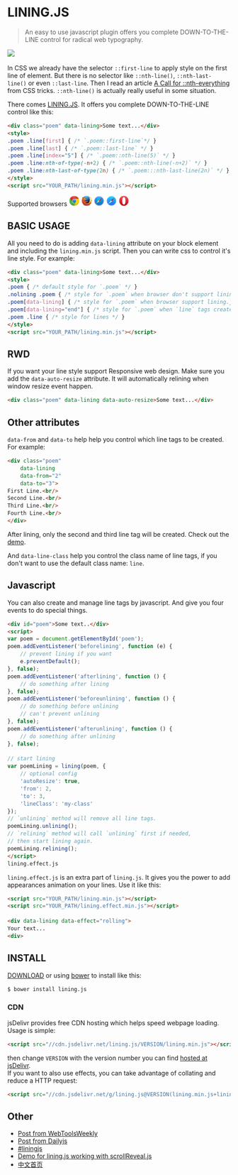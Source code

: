 LINING.JS
==

> An easy to use javascript plugin offers you complete DOWN-TO-THE-LINE control for radical web typography.

<img src="https://travis-ci.org/zmmbreeze/lining.js.svg?branch=master"/>

In CSS we already have the selector `::first-line` to apply style on the first line of element. But there is no selector like `::nth-line()`, `::nth-last-line()` or even `::last-line`. Then I read an article [A Call for ::nth-everything](http://css-tricks.com/a-call-for-nth-everything/) from CSS tricks. `::nth-line()` is actually really useful in some situation.

There comes [LINING.JS](http://zencode.in/lining.js/). It offers you complete DOWN-TO-THE-LINE control like this:

```html
<div class="poem" data-lining>Some text...</div>
<style>
.poem .line[first] { /* `.poem::first-line`*/ }
.poem .line[last] { /* `.poem::last-line` */ }
.poem .line[index="5"] { /* `.poem::nth-line(5)` */ }
.poem .line:nth-of-type(-n+2) { /* `.poem::nth-line(-n+2)` */ }
.poem .line:nth-last-of-type(2n) { /* `.poem:::nth-last-line(2n)` */ }
</style>
<script src="YOUR_PATH/lining.min.js"></script>
```

Supported browsers 
<img src="assets/chrome_256x256.png" width="24" height="24" alt="Lastest Chrome" title="Latest Chrome">
<img src="assets/firefox_256x256.png" width="24" height="24" alt="Lastest Firefox" title="Latest Firefox">
<img src="assets/safari_256x256.png" width="24" height="24" alt="Lastest Safari" title="Latest Safari">
<img src="assets/safari-ios_256x256.png" width="24" height="24" alt="Lastest Mobile Safari" title="Lastest Mobile Safari">
<img src="assets/opera_256x256.png" width="24" height="24" alt="Lastest Opera" title="Lastest Opera">

BASIC USAGE
--
All you need to do is adding `data-lining` attribute on your block element and including the `lining.min.js` script. Then you can write css to control it's line style. For example:

```html
<div class="poem" data-lining>Some text...</div>
<style>
.poem { /* default style for `.poem` */ }
.nolining .poem { /* style for `.poem` when browser don't support lining.js */ }
.poem[data-lining] { /* style for `.poem` when browser support lining.js */ }
.poem[data-lining="end"] { /* style for `.poem` when `line` tags created */ }
.poem .line { /* style for lines */ }
</style>
<script src="YOUR_PATH/lining.min.js"></script>
```

RWD
--
If you want your line style support Responsive web design. Make sure you add the `data-auto-resize` attribute. It will automatically relining when window resize event happen.

```html
<div class="poem" data-lining data-auto-resize>Some text...</div>
```

Other attributes
--
`data-from` and `data-to` help help you control which line tags to be created. For example:

```html
<div class="poem"
    data-lining
    data-from="2"
    data-to="3">
First Line.<br/>
Second Line.<br/>
Third Line.<br/>
Fourth Line.<br/>
</div>
```

After lining, only the second and third line tag will be created. Check out the [demo](http://jsbin.com/riweb/2/edit?output).

And `data-line-class` help you control the class name of line tags, if you don't want to use the default class name: `line`.

Javascript
--
You can also create and manage line tags by javascript. And give you four events to do special things.

```html
<div id="poem">Some text..</div>
<script>
var poem = document.getElementById('poem');
poem.addEventListener('beforelining', function (e) {
    // prevent lining if you want
    e.preventDefault();
}, false);
poem.addEventListener('afterlining', function () {
    // do something after lining
}, false);
poem.addEventListener('beforeunlining', function () {
    // do something before unlining
    // can't prevent unlining
}, false);
poem.addEventListener('afterunlining', function () {
    // do something after unlining
}, false);

// start lining
var poemLining = lining(poem, {
    // optional config
    'autoResize': true,
    'from': 2,
    'to': 3,
    'lineClass': 'my-class'
});
// `unlining` method will remove all line tags.
poemLining.unlining();
// `relining` method will call `unlining` first if needed,
// then start lining again.
poemLining.relining();
</script>
lining.effect.js
```

`lining.effect.js` is an extra part of `lining.js`. It gives you the power to add appearances animation on your lines. Use it like this:

```html
<script src="YOUR_PATH/lining.min.js"></script>
<script src="YOUR_PATH/lining.effect.min.js"></script>

<div data-lining data-effect="rolling">
Your text...
<div>
```

INSTALL
--

[DOWNLOAD](https://github.com/zmmbreeze/lining.js/releases) or using [bower](http://bower.io/) to install like this:

```sh
$ bower install lining.js
```

### CDN

jsDelivr provides free CDN hosting which helps speed webpage loading.  Usage is simple:
```html
<script src="//cdn.jsdelivr.net/lining.js/VERSION/lining.min.js"></script>
```
then change `VERSION` with the version number you can find [hosted at jsDelivr](http://www.jsdelivr.com/#!lining.js).<br>
If you want to also use effects, you can take advantage of collating and reduce a HTTP request:
```html
<script src="//cdn.jsdelivr.net/g/lining.js@VERSION(lining.min.js+lining.effect.min.js)"></script>
```

Other
--

- [Post from WebToolsWeekly](http://webtoolsweekly.com/archives/issue-70/)
- [Post from Dailyjs](http://dailyjs.com/2014/11/17/protractor-perf-lining/#liningjs)
- [#liningjs](https://twitter.com/hashtag/liningjs)
- [Demo for lining.js working with scrollReveal.js](http://codepen.io/zmmbreeze/pen/dPYYOo)
- [中文首页](http://zencode.in/lining.js/index_cn.html)
